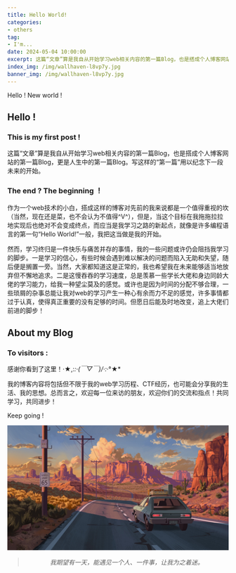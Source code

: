 ```yaml
---
title: Hello World!
categories:
- others
tag:
- I'm...
date: 2024-05-04 10:00:00
excerpt: 这篇“文章”算是我自从开始学习web相关内容的第一篇Blog，也是搭成个人博客网站的第一篇Blog，更是人生中的第一篇Blog。写这样的“第一篇”用以纪念下一段未来的开始。
index_img: /img/wallhaven-l8vp7y.jpg
banner_img: /img/wallhaven-l8vp7y.jpg
---
```

Hello ! New world !

## Hello !

### This is my first post !

这篇“文章”算是我自从开始学习web相关内容的第一篇Blog，也是搭成个人博客网站的第一篇Blog，更是人生中的第一篇Blog。写这样的“第一篇”用以纪念下一段未来的开始。

### The end ? The beginning ！

作为一个web技术的小白，搭成这样的博客对先前的我来说都是一个值得重视的坎（当然，现在还是菜，也不会认为不值得^V^），但是，当这个目标在我拖拖拉拉地实现后也绝对不会变成终点，而应当是我学习之路的新起点，就像是许多编程语言的第一句“Hello World!”一般，我把这当做是我的开始。

然而，学习终归是一件快乐与痛苦并存的事情，我的一些问题或许仍会阻挡我学习的脚步。一是学习的信心，有些时候会遇到难以解决的问题而陷入无助和失望，随后便是搁置一旁。当然，大家都知道这是正常的，我也希望我在未来能够适当地放弃但不懈地追求。二是这慢吞吞的学习速度，总是羡慕一些学长大佬和身边同龄大佬的学习能力，给我一种望尘莫及的感觉。或许也是因为时间的分配不够合理，一些琐屑的杂事总能让我对web的学习产生一种心有余而力不足的感觉，许多事情都过于认真，使得真正重要的没有足够的时间。但愿日后能及时地改变，追上大佬们前进的脚步！

## About my Blog

### To visitors :

感谢你看到了这里！‧★,:*:‧\(￣▽￣)/‧:*‧°★*　 

我的博客内容将包括但不限于我的web学习历程、CTF经历，也可能会分享我的生活、我的思想。总而言之，欢迎每一位来访的朋友，欢迎你们的交流和指点！共同学习，共同进步！

Keep going !

![](/img/wallhaven-l8vp7y.jpg)

> *<p style="text-align:center"><span  style="font-size:1.0em;">我期望有一天，能遇见一个人、一件事，让我为之着迷。</span></p>*